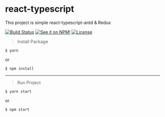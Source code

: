 # react-typescript
This project is simple react-typescript-antd & Redux

[![Build Status](https://img.shields.io/github/workflow/status/AlaskaAirlines/Icons/Test%20and%20publish?branch=master&style=for-the-badge)](https://github.com/AlaskaAirlines/Icons/actions?query=workflow%3A%22Test+and+publish%22)
[![See it on NPM!](https://img.shields.io/npm/v/@alaskaairux/icons.svg?style=for-the-badge&color=orange)](https://www.npmjs.com/package/@alaskaairux/icons)
[![License](https://img.shields.io/npm/l/@alaskaairux/icons.svg?color=blue&style=for-the-badge)](https://www.apache.org/licenses/LICENSE-2.0)

>Install Package

```
$ yarn
```
or
```bash
$ npm install
```
---

>Run Project

```
$ yarn start
```
or
```
$ npm start
```
